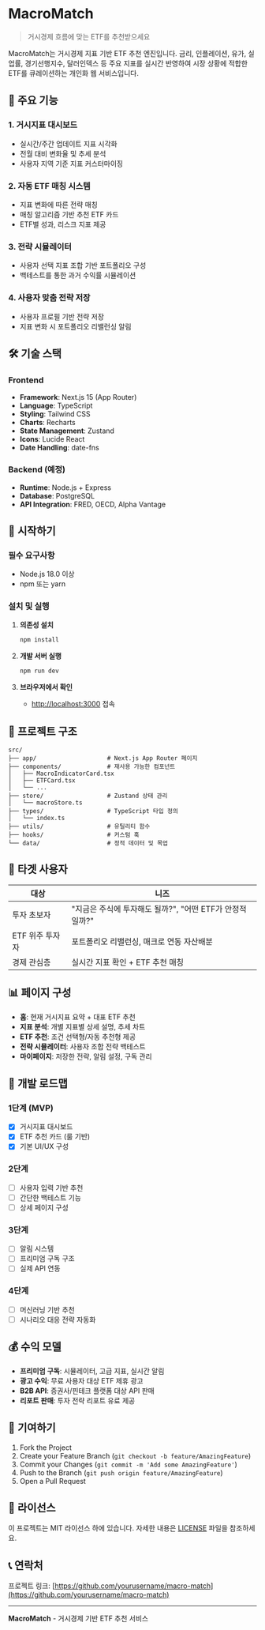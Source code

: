 # MacroMatch

> 거시경제 흐름에 맞는 ETF를 추천받으세요

MacroMatch는 거시경제 지표 기반 ETF 추천 엔진입니다. 금리, 인플레이션, 유가, 실업률, 경기선행지수, 달러인덱스 등 주요 지표를 실시간 반영하여 시장 상황에 적합한 ETF를 큐레이션하는 개인화 웹 서비스입니다.

## 🎯 주요 기능

### 1. 거시지표 대시보드

- 실시간/주간 업데이트 지표 시각화
- 전월 대비 변화율 및 추세 분석
- 사용자 지역 기준 지표 커스터마이징

### 2. 자동 ETF 매칭 시스템

- 지표 변화에 따른 전략 매칭
- 매칭 알고리즘 기반 추천 ETF 카드
- ETF별 성과, 리스크 지표 제공

### 3. 전략 시뮬레이터

- 사용자 선택 지표 조합 기반 포트폴리오 구성
- 백테스트를 통한 과거 수익률 시뮬레이션

### 4. 사용자 맞춤 전략 저장

- 사용자 프로필 기반 전략 저장
- 지표 변화 시 포트폴리오 리밸런싱 알림

## 🛠️ 기술 스택

### Frontend

- **Framework**: Next.js 15 (App Router)
- **Language**: TypeScript
- **Styling**: Tailwind CSS
- **Charts**: Recharts
- **State Management**: Zustand
- **Icons**: Lucide React
- **Date Handling**: date-fns

### Backend (예정)

- **Runtime**: Node.js + Express
- **Database**: PostgreSQL
- **API Integration**: FRED, OECD, Alpha Vantage

## 🚀 시작하기

### 필수 요구사항

- Node.js 18.0 이상
- npm 또는 yarn

### 설치 및 실행

1. **의존성 설치**

   ```bash
   npm install
   ```

2. **개발 서버 실행**

   ```bash
   npm run dev
   ```

3. **브라우저에서 확인**
   - [http://localhost:3000](http://localhost:3000) 접속

## 📁 프로젝트 구조

```
src/
├── app/                    # Next.js App Router 페이지
├── components/             # 재사용 가능한 컴포넌트
│   ├── MacroIndicatorCard.tsx
│   ├── ETFCard.tsx
│   └── ...
├── store/                  # Zustand 상태 관리
│   └── macroStore.ts
├── types/                  # TypeScript 타입 정의
│   └── index.ts
├── utils/                  # 유틸리티 함수
├── hooks/                  # 커스텀 훅
└── data/                   # 정적 데이터 및 목업
```

## 🎯 타겟 사용자

| 대상            | 니즈                                                     |
| --------------- | -------------------------------------------------------- |
| 투자 초보자     | "지금은 주식에 투자해도 될까?", "어떤 ETF가 안정적일까?" |
| ETF 위주 투자자 | 포트폴리오 리밸런싱, 매크로 연동 자산배분                |
| 경제 관심층     | 실시간 지표 확인 + ETF 추천 매칭                         |

## 📊 페이지 구성

- **홈**: 현재 거시지표 요약 + 대표 ETF 추천
- **지표 분석**: 개별 지표별 상세 설명, 추세 차트
- **ETF 추천**: 조건 선택형/자동 추천형 제공
- **전략 시뮬레이터**: 사용자 조합 전략 백테스트
- **마이페이지**: 저장한 전략, 알림 설정, 구독 관리

## 🔄 개발 로드맵

### 1단계 (MVP)

- [x] 거시지표 대시보드
- [x] ETF 추천 카드 (룰 기반)
- [x] 기본 UI/UX 구성

### 2단계

- [ ] 사용자 입력 기반 추천
- [ ] 간단한 백테스트 기능
- [ ] 상세 페이지 구성

### 3단계

- [ ] 알림 시스템
- [ ] 프리미엄 구독 구조
- [ ] 실제 API 연동

### 4단계

- [ ] 머신러닝 기반 추천
- [ ] 시나리오 대응 전략 자동화

## 💰 수익 모델

- **프리미엄 구독**: 시뮬레이터, 고급 지표, 실시간 알림
- **광고 수익**: 무료 사용자 대상 ETF 제휴 광고
- **B2B API**: 증권사/핀테크 플랫폼 대상 API 판매
- **리포트 판매**: 투자 전략 리포트 유료 제공

## 🤝 기여하기

1. Fork the Project
2. Create your Feature Branch (`git checkout -b feature/AmazingFeature`)
3. Commit your Changes (`git commit -m 'Add some AmazingFeature'`)
4. Push to the Branch (`git push origin feature/AmazingFeature`)
5. Open a Pull Request

## 📄 라이선스

이 프로젝트는 MIT 라이선스 하에 있습니다. 자세한 내용은 [LICENSE](LICENSE) 파일을 참조하세요.

## 📞 연락처

프로젝트 링크: [https://github.com/yourusername/macro-match](https://github.com/yourusername/macro-match)

---

**MacroMatch** - 거시경제 기반 ETF 추천 서비스

